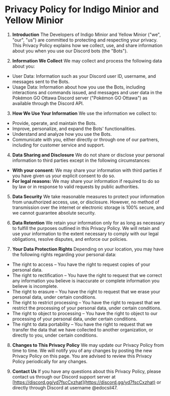# Privacy Policy for Indigo Minior and Yellow Minior

1. **Introduction** The Developers of Indigo Minior and Yellow Minior ("we", "our", "us") are committed to protecting and respecting your privacy. This Privacy Policy explains how we collect, use, and share information about you when you use our Discord bots (the "Bots").

2. **Information We Collect** We may collect and process the following data about you:
  - User Data: Information such as your Discord user ID, username, and messages sent to the Bots.
  - Usage Data: Information about how you use the Bots, including interactions and commands issued, and messages and user data in the Pokémon GO Ottawa Discord server ("Pokémon GO Ottawa") as available through the Discord API.

3. **How We Use Your Information** We use the information we collect to:
  - Provide, operate, and maintain the Bots.
  - Improve, personalize, and expand the Bots' functionalities.
  - Understand and analyze how you use the Bots.
  - Communicate with you, either directly or through one of our partners, including for customer service and support.

4. **Data Sharing and Disclosure** We do not share or disclose your personal information to third parties except in the following circumstances:
  - **With your consent:** We may share your information with third parties if you have given us your explicit consent to do so.
  - **For legal reasons:** We may share your information if required to do so by law or in response to valid requests by public authorities.

5. **Data Security** We take reasonable measures to protect your information from unauthorized access, use, or disclosure. However, no method of transmission over the internet or electronic storage is 100% secure, and we cannot guarantee absolute security.

6. **Data Retention** We retain your information only for as long as necessary to fulfill the purposes outlined in this Privacy Policy. We will retain and use your information to the extent necessary to comply with our legal obligations, resolve disputes, and enforce our policies.

7. **Your Data Protection Rights** Depending on your location, you may have the following rights regarding your personal data:
  - The right to access – You have the right to request copies of your personal data.
  - The right to rectification – You have the right to request that we correct any information you believe is inaccurate or complete information you believe is incomplete.
  - The right to erasure – You have the right to request that we erase your personal data, under certain conditions.
  - The right to restrict processing – You have the right to request that we restrict the processing of your personal data, under certain conditions.
  - The right to object to processing – You have the right to object to our processing of your personal data, under certain conditions.
  - The right to data portability – You have the right to request that we transfer the data that we have collected to another organization, or directly to you, under certain conditions.

8. **Changes to This Privacy Policy** We may update our Privacy Policy from time to time. We will notify you of any changes by posting the new Privacy Policy on this page. You are advised to review this Privacy Policy periodically for any changes.

9. **Contact Us** If you have any questions about this Privacy Policy, please contact us through our Discord support server at [https://discord.gg/yd7fscCxzhat](https://discord.gg/yd7fscCxzhat) or directly through Discord at username @edocsil47.
